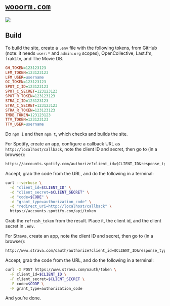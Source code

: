 # [`wooorm.com`][site]

[![][screenshot]][site]

## Build

To build the site, create a `.env` file with the following tokens, from GitHub
(note: it needs `user:*` and `admin:org` scopes), OpenCollective, Last.fm,
Trakt.tv, and The Movie DB.

```ini
GH_TOKEN=123123123
LFM_TOKEN=123123123
LFM_USER=username
OC_TOKEN=123123123
SPOT_C_ID=123123123
SPOT_C_SECRET=123123123
SPOT_R_TOKEN=123123123
STRA_C_ID=123123123
STRA_C_SECRET=123123123
STRA_R_TOKEN=123123123
TMDB_TOKEN=123123123
TTV_TOKEN=123123123
TTV_USER=username
```

Do `npm i` and then `npm t`, which checks and builds the site.

For Spotify, create an app, configure a callback URL as
`http://localhost/callback`, note the client ID and secret, then go to (in a
browser):

```txt
https://accounts.spotify.com/authorize?client_id=$CLIENT_ID&response_type=code&redirect_uri=http://localhost/callback&scope=user-top-read
```

Accept, grab the code from the URL, and do the following in a terminal:

```sh
curl --verbose \
  -d "client_id=$CLIENT_ID" \
  -d "client_secret=$CLIENT_SECRET" \
  -d "code=$CODE" \
  -d "grant_type=authorization_code" \
  -d "redirect_uri=http://localhost/callback" \
  https://accounts.spotify.com/api/token
```

Grab the `refresh_token` from the result.
Place it, the client id, and the client secret in `.env`.

For Strava, create an app, note the client ID and secret, then go to (in a
browser):

```txt
http://www.strava.com/oauth/authorize?client_id=$CLIENT_ID&response_type=code&redirect_uri=http://localhost:8000/&approval_prompt=force&scope=activity:read_all
```

Accept, grab the code from the URL, and do the following in a terminal:

```sh
curl -X POST https://www.strava.com/oauth/token \
  -F client_id=$CLIENT_ID \
  -F client_secret=$CLIENT_SECRET \
  -F code=$CODE \
  -F grant_type=authorization_code
```

And you’re done.

[site]: https://wooorm.com

[screenshot]: screenshot.png
